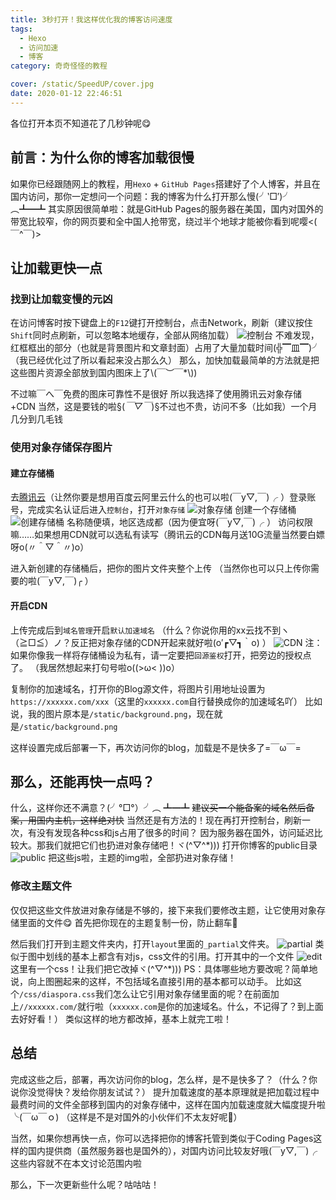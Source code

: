 ```yaml
---
title: 3秒打开！我这样优化我的博客访问速度
tags:
  - Hexo
  - 访问加速
  - 博客
category: 奇奇怪怪的教程

cover: /static/SpeedUP/cover.jpg
date: 2020-01-12 22:46:51
---
```



各位打开本页不知道花了几秒钟呢😋

## 前言：为什么你的博客加载很慢 ##

如果你已经跟随网上的教程，用`Hexo` + `GitHub Pages`搭建好了个人博客，并且在国内访问，那你一定想问一个问题：我的博客为什么打开那么慢(╯‵□′)╯︵┻━┻
其实原因很简单啦：就是GitHub Pages的服务器在美国，国内对国外的带宽比较窄，你的网页要和全中国人抢带宽，绕过半个地球才能被你看到呢嘤<( ￣^￣)>

## 让加载更快一点 ##

### 找到让加载变慢的元凶 ###

在访问博客时按下键盘上的`F12`键打开控制台，点击Network，刷新（建议按住`Shift`同时点刷新，可以忽略本地缓存，全部从网络加载）
![控制台](/static/SpeedUP/控制台.png)
不难发现，红框框出的部分（也就是背景图片和文章封面）占用了大量加载时间(╬▔皿▔)╯（我已经优化过了所以看起来没占那么久）
那么，加快加载最简单的方法就是把这些图片资源全部放到国内图床上了\\(￣︶￣*\\))

不过嘛￣へ￣免费的图床可靠性不是很好
所以我选择了使用腾讯云对象存储+CDN
当然，这是要钱的啦§(*￣▽￣*)§不过也不贵，访问不多（比如我）一个月几分到几毛钱

### 使用对象存储保存图片 ###

#### 建立存储桶 ####

去[腾讯云](https://cloud.tencent.com/)（让然你要是想用百度云阿里云什么的也可以啦(￣y▽,￣)╭ ）登录账号，完成实名认证后进入`控制台`，打开`对象存储`
![对象存储](/static/SpeedUP/对象存储.png)
创建一个存储桶
![创建存储桶](/static/SpeedUP/创建存储桶.png)
名称随便填，地区选成都（因为便宜呀(￣y▽,￣)╭ ）
访问权限嘛……如果想用CDN就可以选私有读写（腾讯云的CDN每月送10G流量当然要白嫖呀o(〃＾▽＾〃)o）

进入新创建的存储桶后，把你的图片文件夹整个上传
（当然你也可以只上传你需要的啦(￣y▽,￣)╭ ）

#### 开启CDN ####

上传完成后到`域名管理`开启`默认加速域名`
（什么？你说你用的xx云找不到ヽ（≧□≦）ノ？反正把对象存储的CDN开起来就好啦(o′┏▽┓｀o) ）
![CDN](/static/SpeedUP/开启CDN.png)
注：如果你像我一样将存储桶设为私有，请一定要把`回源鉴权`打开，把旁边的授权点了。
（我居然想起来打句号啦o((>ω< ))o）

复制你的加速域名，打开你的Blog源文件，将图片引用地址设置为``https://xxxxxx.com/xxx``（这里的`xxxxxx.com`自行替换成你的加速域名吖）
比如说，我的图片原本是`/static/background.png`，现在就是``/static/background.png``

这样设置完成后部署一下，再次访问你的blog，加载是不是快多了=￣ω￣=

## 那么，还能再快一点吗？ ##

什么，这样你还不满意？(╯°□°）╯︵ ┻━┻
~~建议买一个能备案的域名然后备案，用国内主机，这样绝对快~~
当然还是有方法的！现在再打开控制台，刷新一次，有没有发现各种css和js占用了很多的时间？
因为服务器在国外，访问延迟比较大。那我们就把它们也扔进对象存储吧！ヾ(^▽^*)))
打开你博客的public目录
![public](/static/SpeedUP/public.png)
把这些js啦，主题的img啦，全部扔进对象存储！

### 修改主题文件 ###

仅仅把这些文件放进对象存储是不够的，接下来我们要修改主题，让它使用对象存储里面的文件😋
首先把你现在的主题复制一份，防止翻车🤣

然后我们打开到主题文件夹内，打开`layout`里面的`_partial`文件夹。
![partial](/static/SpeedUP/partial.png)
类似于图中划线的基本上都含有对js，css文件的引用。打开其中的一个文件
![edit](/static/SpeedUP/edit.png)
这里有一个css！让我们把它改掉ヾ(^▽^*)))
PS：具体哪些地方要改呢？简单地说，向上图圈起来的这样，不包括域名直接引用的基本都可以动手。
比如这个`/css/diaspora.css`我们怎么让它引用对象存储里面的呢？在前面加上`//xxxxxx.com/`就行啦（`xxxxxx.com`是你的加速域名。什么，不记得了？到上面去好好看！）
类似这样的地方都改掉，基本上就完工啦！

## 总结 ##

完成这些之后，部署，再次访问你的blog，怎么样，是不是快多了？（什么？你说你没觉得快？发给你朋友试试？）
提升加载速度的基本原理就是把加载过程中最费时间的文件全部移到国内的对象存储中，这样在国内加载速度就大幅度提升啦╰(￣ω￣ｏ)
（这样是不是对国外的小伙伴们不太友好呢🤣）

当然，如果你想再快一点，你可以选择把你的博客托管到类似于Coding Pages这样的国内提供商（虽然服务器也是国外的），对国内访问比较友好哦(￣y▽,￣)╭ 
这些内容就不在本文讨论范围内啦

那么，下一次更新些什么呢？咕咕咕！
